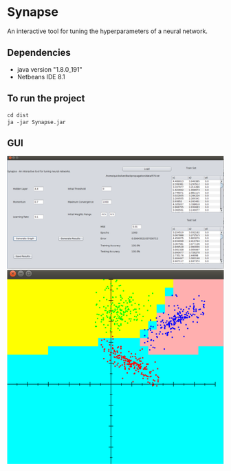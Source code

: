 # Synapse
An interactive tool for tuning the hyperparameters of a neural network.

## Dependencies 

* java version "1.8.0_191"
* Netbeans IDE 8.1

## To run the project
```
cd dist
ja -jar Synapse.jar
```
## GUI

![Training Module](synapse2.png)
![Graph](synapse1.png)
